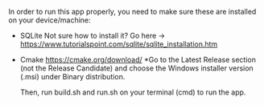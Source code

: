 In order to run this app properly, you need to make sure these are installed on your device/machine:
- SQLite
  Not sure how to install it? Go here -> https://www.tutorialspoint.com/sqlite/sqlite_installation.htm
- Cmake
  https://cmake.org/download/
  *Go to the Latest Release section (not the Release Candidate) and choose the Windows installer version (.msi) under Binary distribution.

  Then, run build.sh and run.sh on your terminal (cmd) to run the app.